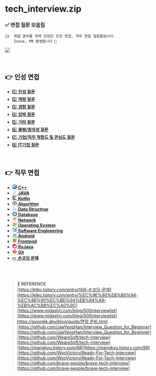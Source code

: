 # tech_interview.zip

### ✅ 면접 질문 모음집

```
💁‍♀️  취업 준비를 하며 모았던 인성 면접, 직무 면접 질문들입니다.
    Issue, PR 환영합니다 🤗
```

<a href="https://4z7l.notion.site/zip-56929380efef41f8b47a5b787e8401b4" target="_blank"><img src="https://img.shields.io/badge/Notion%EC%97%90%EC%84%9C%20%EB%B3%B4%EA%B8%B0-000000?style=plastic&logo=Notion&logoColor=white"/></a>


<br>

## 👉 인성 면접

- [1️⃣ **인성 질문**](/인성/1_인성.md)
- [2️⃣ **역량 질문**](/인성/2_역량.md)
- [3️⃣ **경험 질문**](/인성/3_경험.md)
- [4️⃣ **압박 질문**](/인성/4_압박.md)
- [5️⃣ **기타 질문**](/인성/5_기타.md)
- [6️⃣ **돌발/창의성 질문**](/인성/6_돌발창의성.md)
- [7️⃣ **기업/직무 적합도 및 관심도 질문**](/인성/7_적합도.md)
- [8️⃣ **IT기업 질문**](/인성/8_IT.md)


<br>

## 👉 직무 면접

- <a href="/직무/CPP.md"><img width="15px" src="/image/cpp.png"/> <b>C++</b></a>
- <a href="/직무/JAVA.md"><img width="15px" src="/image/java.png"/> <b>JAVA</b></a>
- <a href="/직무/Kotlin.md"><img width="15px" src="/image/kotlin.svg"/> <b>Kotlin</b></a>
- <a href="/직무/Algorithm.md"><img width="15px" src="/image/algorithm.png"/> <b>Algorithm</b></a>
- <a href="/직무/DataStructure.md"><img width="15px" src="/image/datastructure.png"/> <b>Data Structrue</b></a>
- <a href="/직무/Database.md"><img width="15px" src="/image/database.png"/> <b>Database</b></a>
- <a href="/직무/Network.md"><img width="15px" src="/image/network.png"/> <b>Network</b></a>
- <a href="/직무/OperatingSystem.md"><img width="15px" src="/image/os.png"/> <b>Operating System</b></a>
- <a href="/직무/SoftwareEngineering.md"><img width="15px" src="/image/se.png"/> <b>Software Engineering</b></a>
- <a href="/직무/Android.md"><img width="15px" src="/image/android.png"/> <b>Android</b></a>
- <a href="/직무/Frontend.md"><img width="15px" src="/image/frontend.png"/> <b>Frontend</b></a>
- <a href="/직무/RxJava.md"><img width="15px" src="/image/rxjava.png"/> <b>RxJava</b></a>
- <a href="/직무/Git.md"><img width="15px" src="/image/git.png"/> <b>Git</b></a>
- <a href="/직무/Coding.md">✏️ **손코딩 문제**</a>

<br><br>

> :bookmark: **REFERENCE** <br>
[https://ktko.tistory.com/entry/자바-손코딩-문제](https://ktko.tistory.com/entry/%EC%9E%90%EB%B0%94-%EC%86%90%EC%BD%94%EB%94%A9-%EB%AC%B8%EC%A0%9C)<br>
[https://www.midashri.com/blog/500interviewlist](https://www.midashri.com/blog/500interviewlist)
[https://gyoogle.dev/blog/guide/면접 준비.html](https://gyoogle.dev/blog/guide/%EB%A9%B4%EC%A0%91%20%EC%A4%80%EB%B9%84.html)<br>
[https://github.com/JaeYeopHan/Interview_Question_for_Beginner](https://github.com/JaeYeopHan/Interview_Question_for_Beginner)<br>
[https://github.com/WeareSoft/tech-interview](https://github.com/WeareSoft/tech-interview)<br>
[https://mangkyu.tistory.com/88](https://mangkyu.tistory.com/88)<br>
[https://github.com/WooVictory/Ready-For-Tech-Interview](https://github.com/WooVictory/Ready-For-Tech-Interview)<br>
[https://github.com/brave-people/brave-tech-interview](https://github.com/brave-people/brave-tech-interview)<br>
